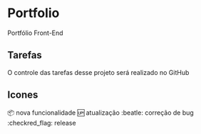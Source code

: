 # Portfolio
Portfólio Front-End
## Tarefas
O controle das tarefas desse projeto será realizado no GitHub

## Icones

:package: nova funcionalidade
:up: atualização
:beatle: correção de bug
:checkred_flag: release


